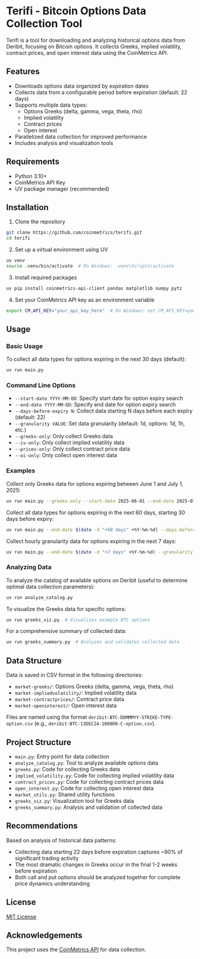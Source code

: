 # Terifi - Bitcoin Options Data Collection Tool

Terifi is a tool for downloading and analyzing historical options data from Deribit, focusing on Bitcoin options. It collects Greeks, implied volatility, contract prices, and open interest data using the CoinMetrics API.

## Features

- Downloads options data organized by expiration dates
- Collects data from a configurable period before expiration (default: 22 days)
- Supports multiple data types:
  - Options Greeks (delta, gamma, vega, theta, rho)
  - Implied volatility
  - Contract prices
  - Open interest
- Parallelized data collection for improved performance
- Includes analysis and visualization tools

## Requirements

- Python 3.10+
- CoinMetrics API Key
- UV package manager (recommended)

## Installation

1. Clone the repository
```bash
git clone https://github.com/coinmetrics/terifi.git
cd terifi
```

2. Set up a virtual environment using UV
```bash
uv venv
source .venv/bin/activate  # On Windows: .venv\Scripts\activate
```

3. Install required packages
```bash
uv pip install coinmetrics-api-client pandas matplotlib numpy pytz
```

4. Set your CoinMetrics API key as an environment variable
```bash
export CM_API_KEY="your_api_key_here"  # On Windows: set CM_API_KEY=your_api_key_here
```

## Usage

### Basic Usage

To collect all data types for options expiring in the next 30 days (default):
```bash
uv run main.py
```

### Command Line Options

- `--start-date YYYY-MM-DD`: Specify start date for option expiry search
- `--end-date YYYY-MM-DD`: Specify end date for option expiry search
- `--days-before-expiry N`: Collect data starting N days before each expiry (default: 22)
- `--granularity VALUE`: Set data granularity (default: 1d, options: 1d, 1h, etc.)
- `--greeks-only`: Only collect Greeks data
- `--iv-only`: Only collect implied volatility data
- `--prices-only`: Only collect contract price data
- `--oi-only`: Only collect open interest data

### Examples

Collect only Greeks data for options expiring between June 1 and July 1, 2025:
```bash
uv run main.py --greeks-only --start-date 2025-06-01 --end-date 2025-07-01
```

Collect all data types for options expiring in the next 60 days, starting 30 days before expiry:
```bash
uv run main.py --end-date $(date -d "+60 days" +%Y-%m-%d) --days-before-expiry 30
```

Collect hourly granularity data for options expiring in the next 7 days:
```bash
uv run main.py --end-date $(date -d "+7 days" +%Y-%m-%d) --granularity 1h
```

### Analyzing Data

To analyze the catalog of available options on Deribit (useful to determine optimal data collection parameters):
```bash
uv run analyze_catalog.py
```

To visualize the Greeks data for specific options:
```bash
uv run greeks_viz.py  # Visualizes example BTC options
```

For a comprehensive summary of collected data:
```bash
uv run greeks_summary.py  # Analyzes and validates collected data
```

## Data Structure

Data is saved in CSV format in the following directories:
- `market-greeks/`: Options Greeks (delta, gamma, vega, theta, rho)
- `market-impliedvolatility/`: Implied volatility data
- `market-contractprices/`: Contract price data
- `market-openinterest/`: Open interest data

Files are named using the format `deribit-BTC-DDMMMYY-STRIKE-TYPE-option.csv` (e.g., `deribit-BTC-13DEC24-100000-C-option.csv`).

## Project Structure

- `main.py`: Entry point for data collection
- `analyze_catalog.py`: Tool to analyze available options data
- `greeks.py`: Code for collecting Greeks data
- `implied_volatility.py`: Code for collecting implied volatility data
- `contract_prices.py`: Code for collecting contract prices data
- `open_interest.py`: Code for collecting open interest data
- `market_utils.py`: Shared utility functions
- `greeks_viz.py`: Visualization tool for Greeks data
- `greeks_summary.py`: Analysis and validation of collected data

## Recommendations

Based on analysis of historical data patterns:
- Collecting data starting 22 days before expiration captures ~90% of significant trading activity
- The most dramatic changes in Greeks occur in the final 1-2 weeks before expiration
- Both call and put options should be analyzed together for complete price dynamics understanding

## License

[MIT License](LICENSE)

## Acknowledgements

This project uses the [CoinMetrics API](https://docs.coinmetrics.io/api/v4) for data collection.